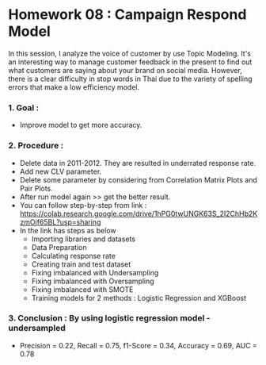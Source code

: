 # Homework 08 : Campaign Respond Model

In this session, I analyze the voice of customer by use Topic Modeling. It's an interesting way to manage customer feedback in the present to find out what customers are saying about your brand on social media. However, there is a clear difficulty in stop words in Thai due to the variety of spelling errors that make a low efficiency model.


### 1. Goal : 
  - Improve model to get more accuracy.

### 2. Procedure :
  - Delete data in 2011-2012. They are resulted in underrated response rate.
  - Add new CLV parameter.
  - Delete some parameter by considering from Correlation Matrix Plots and Pair Plots.
  - After run model again >> get the better result.
  - You can follow step-by-step from link : https://colab.research.google.com/drive/1hPG0twUNGK63S_2I2ChHb2KzmOjf65BL?usp=sharing
  - In the link has steps as below
      - Importing libraries and datasets
      - Data Preparation
      - Calculating response rate
      - Creating train and test dataset
      - Fixing imbalanced with Undersampling
      - Fixing imbalanced with Oversampling
      - Fixing imbalanced with SMOTE
      - Training models for 2 methods : Logistic Regression and XGBoost 
### 3. Conclusion : By using logistic regression model - undersampled
  - Precision = 0.22, Recall = 0.75, f1-Score = 0.34, Accuracy = 0.69, AUC = 0.78
